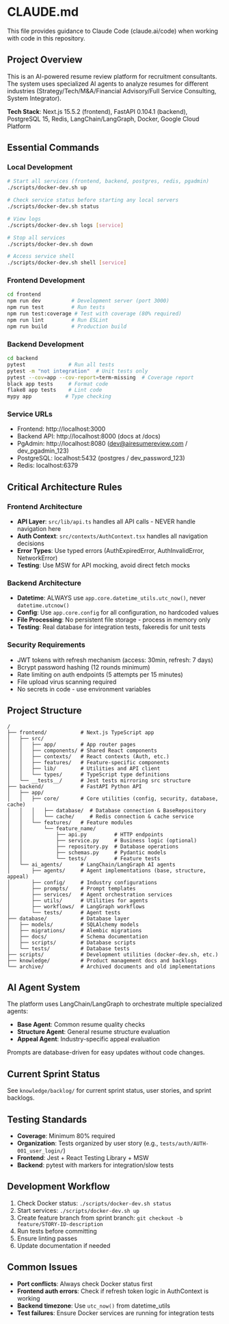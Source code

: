 # CLAUDE.md

This file provides guidance to Claude Code (claude.ai/code) when working with code in this repository.

## Project Overview

This is an AI-powered resume review platform for recruitment consultants. The system uses specialized AI agents to analyze resumes for different industries (Strategy/Tech/M&A/Financial Advisory/Full Service Consulting, System Integrator).

**Tech Stack**: Next.js 15.5.2 (frontend), FastAPI 0.104.1 (backend), PostgreSQL 15, Redis, LangChain/LangGraph, Docker, Google Cloud Platform

## Essential Commands

### Local Development
```bash
# Start all services (frontend, backend, postgres, redis, pgadmin)
./scripts/docker-dev.sh up

# Check service status before starting any local servers
./scripts/docker-dev.sh status

# View logs
./scripts/docker-dev.sh logs [service]

# Stop all services
./scripts/docker-dev.sh down

# Access service shell
./scripts/docker-dev.sh shell [service]
```

### Frontend Development
```bash
cd frontend
npm run dev          # Development server (port 3000)
npm run test         # Run tests
npm run test:coverage # Test with coverage (80% required)
npm run lint         # Run ESLint
npm run build        # Production build
```

### Backend Development
```bash
cd backend
pytest              # Run all tests
pytest -m "not integration"  # Unit tests only
pytest --cov=app --cov-report=term-missing  # Coverage report
black app tests     # Format code
flake8 app tests    # Lint code
mypy app           # Type checking
```

### Service URLs
- Frontend: http://localhost:3000
- Backend API: http://localhost:8000 (docs at /docs)
- PgAdmin: http://localhost:8080 (dev@airesumereview.com / dev_pgadmin_123)
- PostgreSQL: localhost:5432 (postgres / dev_password_123)
- Redis: localhost:6379

## Critical Architecture Rules

### Frontend Architecture
- **API Layer**: `src/lib/api.ts` handles all API calls - NEVER handle navigation here
- **Auth Context**: `src/contexts/AuthContext.tsx` handles all navigation decisions
- **Error Types**: Use typed errors (AuthExpiredError, AuthInvalidError, NetworkError)
- **Testing**: Use MSW for API mocking, avoid direct fetch mocks

### Backend Architecture
- **Datetime**: ALWAYS use `app.core.datetime_utils.utc_now()`, never `datetime.utcnow()`
- **Config**: Use `app.core.config` for all configuration, no hardcoded values
- **File Processing**: No persistent file storage - process in memory only
- **Testing**: Real database for integration tests, fakeredis for unit tests

### Security Requirements
- JWT tokens with refresh mechanism (access: 30min, refresh: 7 days)
- Bcrypt password hashing (12 rounds minimum)
- Rate limiting on auth endpoints (5 attempts per 15 minutes)
- File upload virus scanning required
- No secrets in code - use environment variables

## Project Structure

```
/
├── frontend/           # Next.js TypeScript app
│   ├── src/
│   │   ├── app/        # App router pages
│   │   ├── components/ # Shared React components
│   │   ├── contexts/   # React contexts (Auth, etc.)
│   │   ├── features/   # Feature-specific components
│   │   ├── lib/        # Utilities and API client
│   │   └── types/      # TypeScript type definitions
│   └── __tests__/      # Jest tests mirroring src structure
├── backend/            # FastAPI Python API
│   ├── app/
│   │   ├── core/       # Core utilities (config, security, database, cache)
│   │   │   ├── database/  # Database connection & BaseRepository
│   │   │   └── cache/     # Redis connection & cache service
│   │   └── features/   # Feature modules
│   │       └── feature_name/
│   │           ├── api.py         # HTTP endpoints
│   │           ├── service.py     # Business logic (optional)
│   │           ├── repository.py  # Database operations
│   │           ├── schemas.py     # Pydantic models
│   │           └── tests/         # Feature tests
│   └── ai_agents/      # LangChain/LangGraph AI agents
│       ├── agents/     # Agent implementations (base, structure, appeal)
│       ├── config/     # Industry configurations
│       ├── prompts/    # Prompt templates
│       ├── services/   # Agent orchestration services
│       ├── utils/      # Utilities for agents
│       ├── workflows/  # LangGraph workflows
│       └── tests/      # Agent tests
├── database/           # Database layer
│   ├── models/         # SQLAlchemy models
│   ├── migrations/     # Alembic migrations
│   ├── docs/           # Schema documentation
│   ├── scripts/        # Database scripts
│   └── tests/          # Database tests
├── scripts/            # Development utilities (docker-dev.sh, etc.)
├── knowledge/          # Product management docs and backlogs
└── archive/            # Archived documents and old implementations
```

## AI Agent System

The platform uses LangChain/LangGraph to orchestrate multiple specialized agents:
- **Base Agent**: Common resume quality checks
- **Structure Agent**: General resume structure evaluation  
- **Appeal Agent**: Industry-specific appeal evaluation

Prompts are database-driven for easy updates without code changes.

## Current Sprint Status

See `knowledge/backlog/` for current sprint status, user stories, and sprint backlogs.

## Testing Standards

- **Coverage**: Minimum 80% required
- **Organization**: Tests organized by user story (e.g., `tests/auth/AUTH-001_user_login/`)
- **Frontend**: Jest + React Testing Library + MSW
- **Backend**: pytest with markers for integration/slow tests

## Development Workflow

1. Check Docker status: `./scripts/docker-dev.sh status`
2. Start services: `./scripts/docker-dev.sh up`
3. Create feature branch from sprint branch: `git checkout -b feature/STORY-ID-description`
4. Run tests before committing
5. Ensure linting passes
6. Update documentation if needed

## Common Issues

- **Port conflicts**: Always check Docker status first
- **Frontend auth errors**: Check if refresh token logic in AuthContext is working
- **Backend timezone**: Use `utc_now()` from datetime_utils
- **Test failures**: Ensure Docker services are running for integration tests
